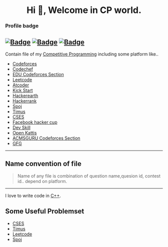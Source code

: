 <h1 align="center">Hi 👋, Welcome in CP world.</h1>

### Profile badge
[![Badge](https://cp-logo.vercel.app/codeforces/Pankaj_Kumar1)](https://codeforces.com/profile/Pankaj_Kumar1)  [![Badge](https://cp-logo.vercel.app/codechef/pankajcoder1)](https://www.codechef.com/users/pankajcoder1) [![Badge](https://cp-logo.vercel.app/atcoder/Pankajcoder1)](https://atcoder.jp/users/Pankajcoder1)
---
Contain file of my [Competitive Programming](https://en.wikipedia.org/wiki/Competitive_programming) including some platform like..
- [Codeforces](https://codeforces.com/)
- [Codechef](https://www.codechef.com/)
- [EDU Codeforces Section](https://codeforces.com/edu/courses)
- [Leetcode](https://leetcode.com/)
- [Atcoder](https://atcoder.jp/home)
- [Kick Start](https://codingcompetitions.withgoogle.com/kickstart)
- [Hackerearth](https://www.hackerearth.com/)
- [Hackerrank](https://www.hackerrank.com/)
- [Spoj](https://www.spoj.com/)
- [Timus](https://acm.timus.ru/problemset.aspx)
- [CSES](https://cses.fi/problemset/)
- [Facebook hacker cup](https://www.facebook.com/codingcompetitions/hacker-cup)
- [Dev Skill](http://www.devskill.com/Home)
- [Open Kattis](https://open.kattis.com/)
- [ACMSGURU Codeforces Section](https://codeforces.com/problemsets/acmsguru)
- [GFG](https://www.geeksforgeeks.org/)
---

## Name convention of file
> Name of any file is combination of question name,quesion id, contest id..  depend on platform.
---
I love to write code in [C++](https://medium.com/sololearn/reasons-to-love-c-11c7c2f23d88).

## Some Useful Problemset
- [CSES](https://cses.fi/problemset/)
- [Timus](https://acm.timus.ru/problemset.aspx)
- [Leetcode](https://leetcode.com/problemset/all/)
- [Spoj](https://www.spoj.com/problems/classical/)
